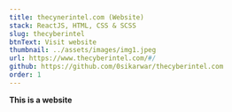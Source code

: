 ```yaml
---
title: thecynerintel.com (Website)
stack: ReactJS, HTML, CSS & SCSS
slug: thecyberintel
btnText: Visit website
thumbnail: ../assets/images/img1.jpeg
url: https://www.thecyberintel.com/#/
github: https://github.com/0sikarwar/thecyberintel.com
order: 1
---
```


**This is a website**
